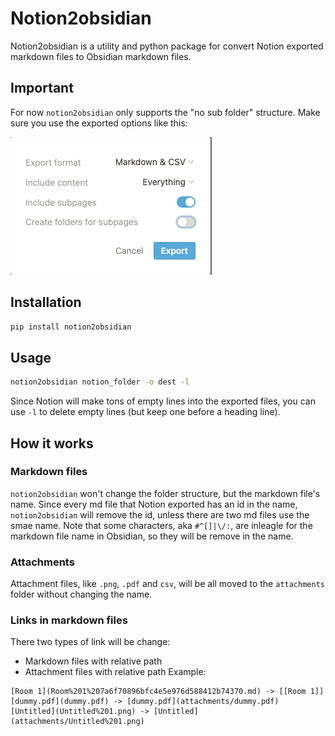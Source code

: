 # Notion2obsidian
Notion2obsidian is a utility and python package for convert Notion exported markdown files to Obsidian markdown files.

## Important
For now `notion2obsidian` only supports the "no sub folder" structure. Make sure you use the exported options like this:

![No sub folder](https://raw.githubusercontent.com/butterandfly/notion2obsidian/main/images/no%20sub%20folder.png)

## Installation
```bash
pip install notion2obsidian
```

## Usage
```bash
notion2obsidian notion_folder -o dest -l
```

Since Notion will make tons of empty lines into the exported files, you can use `-l` to delete empty lines (but keep one before a heading line).

## How it works
### Markdown files
`notion2obsidian` won't change the folder structure, but the markdown file's name. Since every md file that Notion exported has an id in the name, `notion2obsidian` will remove the id, unless there are two md files use the smae name.
Note that some characters, aka `#^[]|\/:`, are inleagle for the markdown file name in Obsidian, so they will be remove in the name.

### Attachments
Attachment files, like `.png`, `.pdf` and `csv`, will be all moved to the `attachments` folder without changing the name.

### Links in markdown files
There two types of link will be change:
- Markdown files with relative path
- Attachment files with relative path
Example:
```
[Room 1](Room%201%207a6f70896bfc4e5e976d588412b74370.md) -> [[Room 1]]
[dummy.pdf](dummy.pdf) -> [dummy.pdf](attachments/dummy.pdf)
[Untitled](Untitled%201.png) -> [Untitled](attachments/Untitled%201.png)
```
